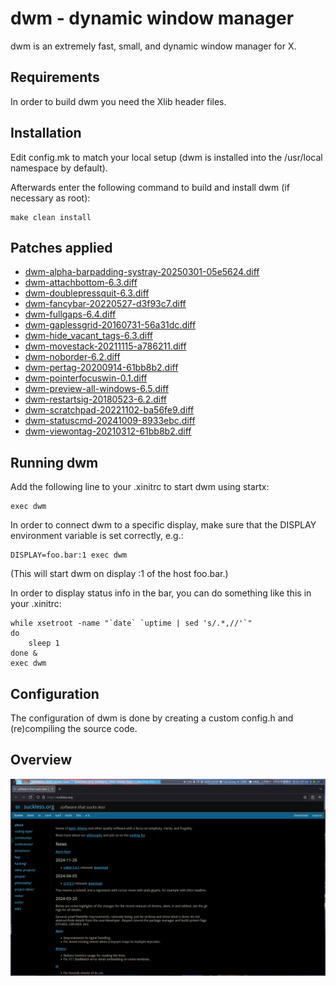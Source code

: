 dwm - dynamic window manager
============================
dwm is an extremely fast, small, and dynamic window manager for X.


Requirements
------------
In order to build dwm you need the Xlib header files.


Installation
------------
Edit config.mk to match your local setup (dwm is installed into
the /usr/local namespace by default).

Afterwards enter the following command to build and install dwm (if
necessary as root):

    make clean install


Patches applied
---------------
* [dwm-alpha-barpadding-systray-20250301-05e5624.diff](https://github.com/sl903dj/dwm/blob/master/patches/dwm-alpha-barpadding-systray-20250301-05e5624.diff)
* [dwm-attachbottom-6.3.diff](https://dwm.suckless.org/patches/attachbottom/dwm-attachbottom-6.3.diff)
* [dwm-doublepressquit-6.3.diff](https://dwm.suckless.org/patches/doublepressquit/dwm-doublepressquit-6.3.diff)
* [dwm-fancybar-20220527-d3f93c7.diff](https://dwm.suckless.org/patches/fancybar/dwm-fancybar-20220527-d3f93c7.diff)
* [dwm-fullgaps-6.4.diff](https://dwm.suckless.org/patches/fullgaps/dwm-fullgaps-6.4.diff)
* [dwm-gaplessgrid-20160731-56a31dc.diff](https://dwm.suckless.org/patches/gaplessgrid/dwm-gaplessgrid-20160731-56a31dc.diff)
* [dwm-hide_vacant_tags-6.3.diff](https://dwm.suckless.org/patches/hide_vacant_tags/dwm-hide_vacant_tags-6.3.diff)
* [dwm-movestack-20211115-a786211.diff](https://dwm.suckless.org/patches/movestack/dwm-movestack-20211115-a786211.diff)
* [dwm-noborder-6.2.diff](https://dwm.suckless.org/patches/noborder/dwm-noborder-6.2.diff)
* [dwm-pertag-20200914-61bb8b2.diff](https://dwm.suckless.org/patches/pertag/dwm-pertag-20200914-61bb8b2.diff)
* [dwm-pointerfocuswin-0.1.diff](https://github.com/sl903dj/dwm/blob/master/patches/dwm-pointerfocuswin-0.1.diff)
* [dwm-preview-all-windows-6.5.diff](https://github.com/luo216/preview-all-win/blob/master/dwm-preview-all-windows-6.5.diff)
* [dwm-restartsig-20180523-6.2.diff](https://dwm.suckless.org/patches/restartsig/dwm-restartsig-20180523-6.2.diff)
* [dwm-scratchpad-20221102-ba56fe9.diff](https://dwm.suckless.org/patches/scratchpad/dwm-scratchpad-20221102-ba56fe9.diff)
* [dwm-statuscmd-20241009-8933ebc.diff](https://dwm.suckless.org/patches/statuscmd/dwm-statuscmd-20241009-8933ebc.diff)
* [dwm-viewontag-20210312-61bb8b2.diff](https://dwm.suckless.org/patches/viewontag/dwm-viewontag-20210312-61bb8b2.diff)


Running dwm
-----------
Add the following line to your .xinitrc to start dwm using startx:

    exec dwm

In order to connect dwm to a specific display, make sure that
the DISPLAY environment variable is set correctly, e.g.:

    DISPLAY=foo.bar:1 exec dwm

(This will start dwm on display :1 of the host foo.bar.)

In order to display status info in the bar, you can do something
like this in your .xinitrc:

    while xsetroot -name "`date` `uptime | sed 's/.*,//'`"
    do
    	sleep 1
    done &
    exec dwm


Configuration
-------------
The configuration of dwm is done by creating a custom config.h
and (re)compiling the source code.


Overview
--------
![image](https://github.com/sl903dj/dwm/blob/master/2025-03-02_14-57.png)
